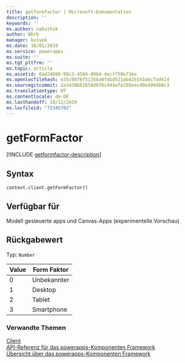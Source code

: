 ```yaml
---
title: getformfactor | Microsoft-Dokumentation
description: ''
keywords: ''
ms.author: nabuthuk
author: Nkrb
manager: kvivek
ms.date: 10/01/2019
ms.service: powerapps
ms.suite: ''
ms.tgt_pltfrm: ''
ms.topic: article
ms.assetid: 0ad24866-08c3-4584-8964-decff50e716e
ms.openlocfilehash: e35c0876f5135ba0fdbd521ab42b143a6c7ad414
ms.sourcegitcommit: 2a3430bb1b56dbf6c444afe2b8eecd0e499db0c3
ms.translationtype: HT
ms.contentlocale: de-DE
ms.lasthandoff: 10/12/2019
ms.locfileid: "72345702"
---
```

# <a name="getformfactor"></a>getFormFactor

[!INCLUDE [getformfactor-description](includes/getformfactor-description.md)]

## <a name="syntax"></a>Syntax

`context.client.getFormFactor()`

## <a name="available-for"></a>Verfügbar für 

Modell gesteuerte apps und Canvas-Apps (experimentelle Vorschau)

## <a name="return-value"></a>Rückgabewert

Typ: `Number`

|Value|Form Faktor|
|---|---|
|0|Unbekannter|
|1|Desktop|
|2|Tablet|
|3|Smartphone|


### <a name="related-topics"></a>Verwandte Themen

[Client](../client.md)<br/>
[API-Referenz für das powerapps-Komponenten Framework](../../reference/index.md)<br/>
[Übersicht über das powerapps-Komponenten Framework](../../overview.md)